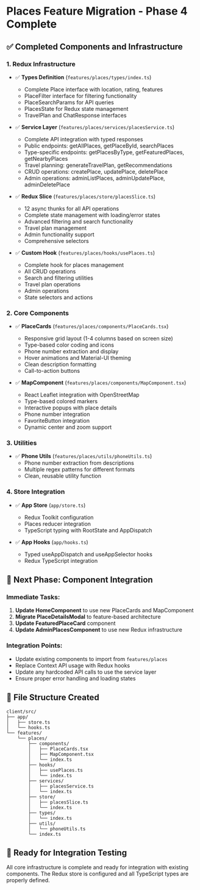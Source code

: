 # Places Feature Migration - Phase 4 Complete

## ✅ Completed Components and Infrastructure

### 1. Redux Infrastructure
- ✅ **Types Definition** (`features/places/types/index.ts`)
  - Complete Place interface with location, rating, features
  - PlaceFilter interface for filtering functionality
  - PlaceSearchParams for API queries
  - PlacesState for Redux state management
  - TravelPlan and ChatResponse interfaces

- ✅ **Service Layer** (`features/places/services/placesService.ts`)
  - Complete API integration with typed responses
  - Public endpoints: getAllPlaces, getPlaceById, searchPlaces
  - Type-specific endpoints: getPlacesByType, getFeaturedPlaces, getNearbyPlaces
  - Travel planning: generateTravelPlan, getRecommendations
  - CRUD operations: createPlace, updatePlace, deletePlace
  - Admin operations: adminListPlaces, adminUpdatePlace, adminDeletePlace

- ✅ **Redux Slice** (`features/places/store/placesSlice.ts`)
  - 12 async thunks for all API operations
  - Complete state management with loading/error states
  - Advanced filtering and search functionality
  - Travel plan management
  - Admin functionality support
  - Comprehensive selectors

- ✅ **Custom Hook** (`features/places/hooks/usePlaces.ts`)
  - Complete hook for places management
  - All CRUD operations
  - Search and filtering utilities
  - Travel plan operations
  - Admin operations
  - State selectors and actions

### 2. Core Components
- ✅ **PlaceCards** (`features/places/components/PlaceCards.tsx`)
  - Responsive grid layout (1-4 columns based on screen size)
  - Type-based color coding and icons
  - Phone number extraction and display
  - Hover animations and Material-UI theming
  - Clean description formatting
  - Call-to-action buttons

- ✅ **MapComponent** (`features/places/components/MapComponent.tsx`)
  - React Leaflet integration with OpenStreetMap
  - Type-based colored markers
  - Interactive popups with place details
  - Phone number integration
  - FavoriteButton integration
  - Dynamic center and zoom support

### 3. Utilities
- ✅ **Phone Utils** (`features/places/utils/phoneUtils.ts`)
  - Phone number extraction from descriptions
  - Multiple regex patterns for different formats
  - Clean, reusable utility function

### 4. Store Integration
- ✅ **App Store** (`app/store.ts`)
  - Redux Toolkit configuration
  - Places reducer integration
  - TypeScript typing with RootState and AppDispatch

- ✅ **App Hooks** (`app/hooks.ts`)
  - Typed useAppDispatch and useAppSelector hooks
  - Redux TypeScript integration

## 🔄 Next Phase: Component Integration

### Immediate Tasks:
1. **Update HomeComponent** to use new PlaceCards and MapComponent
2. **Migrate PlaceDetailsModal** to feature-based architecture
3. **Update FeaturedPlaceCard** component
4. **Update AdminPlacesComponent** to use new Redux infrastructure

### Integration Points:
- Update existing components to import from `features/places`
- Replace Context API usage with Redux hooks
- Update any hardcoded API calls to use the service layer
- Ensure proper error handling and loading states

## 📁 File Structure Created
```
client/src/
├── app/
│   ├── store.ts
│   └── hooks.ts
└── features/
    └── places/
        ├── components/
        │   ├── PlaceCards.tsx
        │   ├── MapComponent.tsx
        │   └── index.ts
        ├── hooks/
        │   ├── usePlaces.ts
        │   └── index.ts
        ├── services/
        │   ├── placesService.ts
        │   └── index.ts
        ├── store/
        │   ├── placesSlice.ts
        │   └── index.ts
        ├── types/
        │   └── index.ts
        ├── utils/
        │   └── phoneUtils.ts
        └── index.ts
```

## 🎯 Ready for Integration Testing
All core infrastructure is complete and ready for integration with existing components. The Redux store is configured and all TypeScript types are properly defined.
